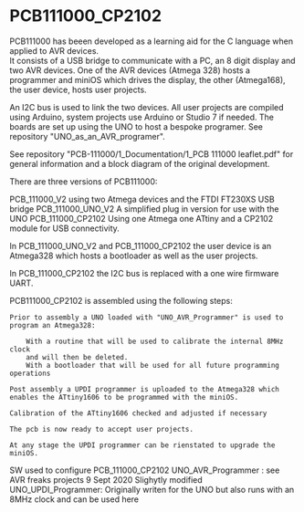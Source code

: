 # PCB111000_CP2102


PCB111000 has beeen developed as a learning aid for the C language when applied to AVR devices.  
It consists of a USB bridge to communicate with a PC, an 8 digit display and two AVR devices. 
One of the AVR devices (Atmega 328) hosts a programmer and miniOS which drives the display, 
the other (Atmega168), the user device, hosts user projects.

An I2C bus is used to link the two devices.
All user projects are compiled using Arduino, system projects use Arduino or Studio 7 if needed.
The boards are set up using the UNO to host a bespoke programer.  See repository "UNO_as_an_AVR_programer". 

See repository "PCB-111000/1_Documentation/1_PCB 111000 leaflet.pdf" for general information and a block diagram of the original development. 

There are three versions of PCB111000:

PCB_111000_V2 using two Atmega devices and the FTDI FT230XS USB bridge
PCB_111000_UNO_V2 A simplified plug in version for use with the UNO
PCB_111000_CP2102 Using one Atmega one ATtiny and a CP2102 module for USB connectivity.

In PCB_111000_UNO_V2 and PCB_111000_CP2102 the user device is an Atmega328 which hosts
a bootloader as well as the user projects.

In PCB_111000_CP2102 the I2C bus is replaced with a one wire firmware UART.



PCB111000_CP2102 is assembled using the following steps:

	Prior to assembly a UNO loaded with "UNO_AVR_Programmer" is used to
	program an Atmega328:
	
		With a routine that will be used to calibrate the internal 8MHz clock
		and will then be deleted.
		With a bootloader that will be used for all future programming operations
	
	Post assembly a UPDI programmer is uploaded to the Atmega328 which 
	enables the ATtiny1606 to be programmed with the miniOS.

	Calibration of the ATtiny1606 checked and adjusted if necessary
	
	The pcb is now ready to accept user projects.

	At any stage the UPDI programmer can be rienstated to upgrade the miniOS.


SW used to configure PCB_111000_CP2102
UNO_AVR_Programmer :	see AVR freaks projects 9 Sept 2020 Slighytly modified 
UNO_UPDI_Programmer: 	Originally writen for the UNO but also runs with an 8MHz clock
			and can be used here 




